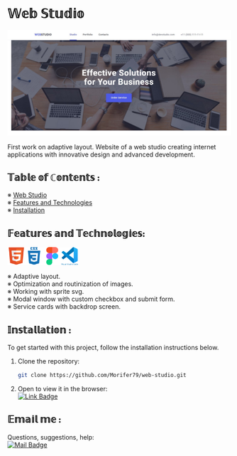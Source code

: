 # 𝕎𝕖𝕓 𝕊𝕥𝕦𝕕𝕚𝕠

![Web Studio Page](./images/web-studio.jpg)   

First work on adaptive layout.
Website of a web studio creating internet applications with innovative design and advanced development. 

## 𝕋𝕒𝕓𝕝𝕖 𝕠𝕗 ℂ𝕠𝕟𝕥𝕖𝕟𝕥𝕤 ᎓  

※ [Web Studio](#web-studio)  
※ [Features and Technologies](#features-and-technologies)  
※ [Installation](#installation)  

## 𝔽𝕖𝕒𝕥𝕦𝕣𝕖𝕤 𝕒𝕟𝕕 𝕋𝕖𝕔𝕙𝕟𝕠𝕝𝕠𝕘𝕚𝕖𝕤᎓  
<img src="https://github.com/devicons/devicon/blob/master/icons/html5/html5-original.svg" title="HTML5" alt="HTML" width="40" height="40"/></a><img src="https://github.com/devicons/devicon/blob/master/icons/css3/css3-plain-wordmark.svg"  title="CSS3" alt="CSS" width="40" height="40"/><img src="https://github.com/devicons/devicon/blob/master/icons/figma/figma-original.svg" title="Figma" alt="Figma" width="40" height="40"/><img src="https://github.com/devicons/devicon/blob/master/icons/vscode/vscode-original-wordmark.svg" title="VSCode" alt="VSCode" width="40" height="40"/>

※ Adaptive layout.  
※ Optimization and routinization of images.  
※ Working with sprite svg.  
※ Modal window with custom checkbox and submit form.  
※ Service cards with backdrop screen.   

## 𝕀𝕟𝕤𝕥𝕒𝕝𝕝𝕒𝕥𝕚𝕠𝕟 ᎓  

To get started with this project, follow the installation instructions below.

1. Clone the repository:
   ```bash
   git clone https://github.com/Morifer79/web-studio.git
   ```
2. Open to view it in the browser:  
<a href="https://morifer79.github.io/web-studio/"><img src="https://badgen.net/badge/🌎 www:/Web Studio/yellow?icon=browser" alt="Link Badge"/></a>

## 𝔼𝕞𝕒𝕚𝕝 𝕞𝕖 ᎓  
Questions, suggestions, help:  
<a href="mailto:cyber-morifer@proton.me"><img src="https://badgen.net/badge/📧 email:/cyber-morifer@proton.me/yellow?icon=email" alt="Mail Badge"/></a>
   
